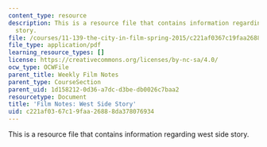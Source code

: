 ```yaml
---
content_type: resource
description: This is a resource file that contains information regarding west side
  story.
file: /courses/11-139-the-city-in-film-spring-2015/c221af0367c19faa26888da378076934_MIT11_139S15_WestSideStory.pdf
file_type: application/pdf
learning_resource_types: []
license: https://creativecommons.org/licenses/by-nc-sa/4.0/
ocw_type: OCWFile
parent_title: Weekly Film Notes
parent_type: CourseSection
parent_uid: 1d158212-0d36-a7dc-d3be-db0026c7baa2
resourcetype: Document
title: 'Film Notes: West Side Story'
uid: c221af03-67c1-9faa-2688-8da378076934
---
```

This is a resource file that contains information regarding west side story.